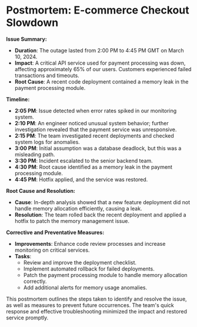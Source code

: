 # Postmortem: E-commerce Checkout Slowdown
**Issue Summary:**
- **Duration**: The outage lasted from 2:00 PM to 4:45 PM GMT on March 10, 2024.
- **Impact**: A critical API service used for payment processing was down, affecting approximately 65% of our users. Customers experienced failed transactions and timeouts.
- **Root Cause**: A recent code deployment contained a memory leak in the payment processing module.

**Timeline:**
- **2:05 PM**: Issue detected when error rates spiked in our monitoring system.
- **2:10 PM**: An engineer noticed unusual system behavior; further investigation revealed that the payment service was unresponsive.
- **2:15 PM**: The team investigated recent deployments and checked system logs for anomalies.
- **3:00 PM**: Initial assumption was a database deadlock, but this was a misleading path.
- **3:30 PM**: Incident escalated to the senior backend team.
- **4:30 PM**: Root cause identified as a memory leak in the payment processing module.
- **4:45 PM**: Hotfix applied, and the service was restored.

**Root Cause and Resolution:**
- **Cause**: In-depth analysis showed that a new feature deployment did not handle memory allocation efficiently, causing a leak.
- **Resolution**: The team rolled back the recent deployment and applied a hotfix to patch the memory management issue.

**Corrective and Preventative Measures:**
- **Improvements**: Enhance code review processes and increase monitoring on critical services.
- **Tasks**:
  - Review and improve the deployment checklist.
  - Implement automated rollback for failed deployments.
  - Patch the payment processing module to handle memory allocation correctly.
  - Add additional alerts for memory usage anomalies.

This postmortem outlines the steps taken to identify and resolve the issue, as well as measures to prevent future occurrences. The team's quick response and effective troubleshooting minimized the impact and restored service promptly.
